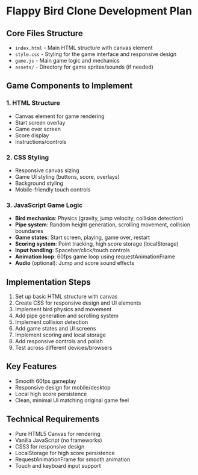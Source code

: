 # Flappy Bird Clone Development Plan

## Core Files Structure
- `index.html` - Main HTML structure with canvas element
- `style.css` - Styling for the game interface and responsive design
- `game.js` - Main game logic and mechanics
- `assets/` - Directory for game sprites/sounds (if needed)

## Game Components to Implement

### 1. HTML Structure
- Canvas element for game rendering
- Start screen overlay
- Game over screen
- Score display
- Instructions/controls

### 2. CSS Styling
- Responsive canvas sizing
- Game UI styling (buttons, score, overlays)
- Background styling
- Mobile-friendly touch controls

### 3. JavaScript Game Logic
- **Bird mechanics**: Physics (gravity, jump velocity, collision detection)
- **Pipe system**: Random height generation, scrolling movement, collision boundaries
- **Game states**: Start screen, playing, game over, restart
- **Scoring system**: Point tracking, high score storage (localStorage)
- **Input handling**: Spacebar/click/touch controls
- **Animation loop**: 60fps game loop using requestAnimationFrame
- **Audio** (optional): Jump and score sound effects

## Implementation Steps
1. Set up basic HTML structure with canvas
2. Create CSS for responsive design and UI elements
3. Implement bird physics and movement
4. Add pipe generation and scrolling system
5. Implement collision detection
6. Add game states and UI screens
7. Implement scoring and local storage
8. Add responsive controls and polish
9. Test across different devices/browsers

## Key Features
- Smooth 60fps gameplay
- Responsive design for mobile/desktop
- Local high score persistence
- Clean, minimal UI matching original game feel

## Technical Requirements
- Pure HTML5 Canvas for rendering
- Vanilla JavaScript (no frameworks)
- CSS3 for responsive design
- LocalStorage for high score persistence
- RequestAnimationFrame for smooth animation
- Touch and keyboard input support